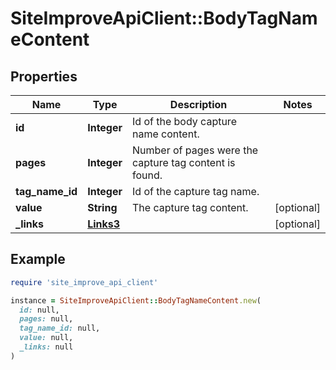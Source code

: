 # SiteImproveApiClient::BodyTagNameContent

## Properties

| Name | Type | Description | Notes |
| ---- | ---- | ----------- | ----- |
| **id** | **Integer** | Id of the body capture name content. |  |
| **pages** | **Integer** | Number of pages were the capture tag content is found. |  |
| **tag_name_id** | **Integer** | Id of the capture tag name. |  |
| **value** | **String** | The capture tag content. | [optional] |
| **_links** | [**Links3**](Links3.md) |  | [optional] |

## Example

```ruby
require 'site_improve_api_client'

instance = SiteImproveApiClient::BodyTagNameContent.new(
  id: null,
  pages: null,
  tag_name_id: null,
  value: null,
  _links: null
)
```

